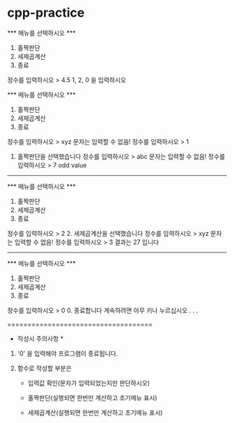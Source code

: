 # cpp-practice
*** 메뉴를 선택하시오 ***

1. 홀짝판단
2. 세제곱계산
0. 종료

정수를 입력하시오 > 4.5
1, 2, 0 을 입력하시오

*** 메뉴를 선택하시오 ***

1. 홀짝판단
2. 세제곱계산
0. 종료

정수를 입력하시오 > xyz
문자는 입력할 수 없음!
정수를 입력하시오 > 1
1. 홀짝판단을 선택했습니다
정수를 입력하시오 > abc
문자는 입력할 수 없음!
정수를 입력하시오 > 7
odd value
*************************

*** 메뉴를 선택하시오 ***

1. 홀짝판단
2. 세제곱계산
0. 종료

정수를 입력하시오 > 2
2. 세제곱계산을 선택했습니다
정수를 입력하시오 > xyz
문자는 입력할 수 없음!
정수를 입력하시오 > 3
결과는 27 입니다
*************************

*** 메뉴를 선택하시오 ***

1. 홀짝판단
2. 세제곱계산
0. 종료

정수를 입력하시오 > 0
0. 종료합니다
계속하려면 아무 키나 누르십시오 . . .

====================================

* 작성시 주의사항 *

1. '0' 을 입력해야 프로그램이 종료됩니다.

2. 함수로 작성할 부분은

    - 입력값 확인(문자가 입력되었는지만 판단하시오)

    - 홀짝판단(실행되면 한번만 계산하고 초기메뉴 표시)

    - 세제곱계산(실행되면 한번만 계산하고 초기메뉴 표시)
